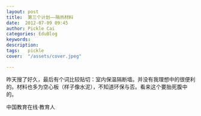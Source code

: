 ```yaml
---
layout: post  
title:  第三个计划——隔热材料  
date:  2012-07-09 09:45  
author: Pickle Cai  
categories: EduBlog  
keywords: 
description:   
tags:	pickle   
cover:  "/assets/cover.jpeg"  

---  
```

    
 昨天搜了好久，最后有个词比较贴切：室内保温隔断墙。并没有我理想中的很便利的。材料也多为空心板（样子像水泥），不知道环保与否。看来这个要胎死腹中的。						

		    
 中国教育在线·教育人

